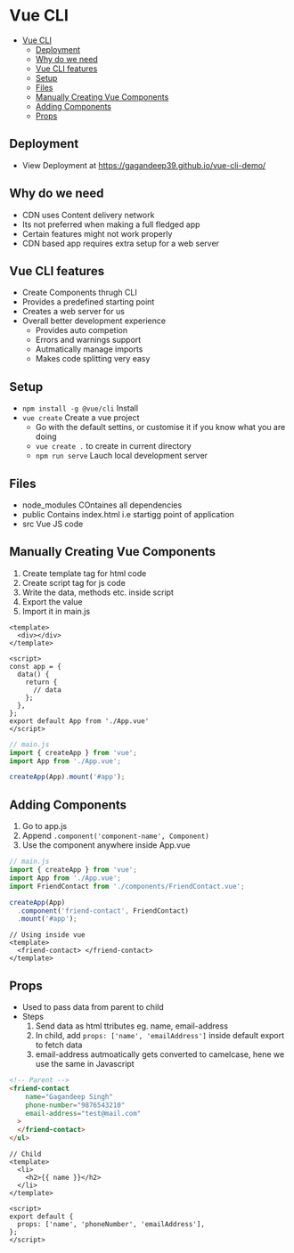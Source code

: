 # Vue CLI

- [Vue CLI](#vue-cli)
  - [Deployment](#deployment)
  - [Why do we need](#why-do-we-need)
  - [Vue CLI features](#vue-cli-features)
  - [Setup](#setup)
  - [Files](#files)
  - [Manually Creating Vue Components](#manually-creating-vue-components)
  - [Adding Components](#adding-components)
  - [Props](#props)

## Deployment

- View Deployment at https://gagandeep39.github.io/vue-cli-demo/

## Why do we need

- CDN uses Content delivery network
- Its not preferred when making a full fledged app
- Certain features might not work properly
- CDN based app requires extra setup for a web server

## Vue CLI features

- Create Components thrugh CLI
- Provides a predefined starting point
- Creates a web server for us
- Overall better development experience
  - Provides auto competion
  - Errors and warnings support
  - Autmatically manage imports
  - Makes code splitting very easy

## Setup

- `npm install -g @vue/cli` Install
- `vue create` Create a vue project
  - Go with the default settins, or customise it if you know what you are doing
  - `vue create .` to create in current directory
  - `npm run serve` Lauch local development server

## Files

- node_modules COntaines all dependencies
- public Contains index.html i.e startigg point of application
- src Vue JS code

## Manually Creating Vue Components

1. Create template tag for html code
2. Create script tag for js code
3. Write the data, methods etc. inside script
4. Export the value
5. Import it in main.js

```vue
<template>
  <div></div>
</template>

<script>
const app = {
  data() {
    return {
      // data
    };
  },
};
export default App from './App.vue'
</script>
```

```js
// main.js
import { createApp } from 'vue';
import App from './App.vue';

createApp(App).mount('#app');
```

## Adding Components

1. Go to app.js
2. Append `.component('component-name', Component)`
3. Use the component anywhere inside App.vue

```js
// main.js
import { createApp } from 'vue';
import App from './App.vue';
import FriendContact from './components/FriendContact.vue';

createApp(App)
  .component('friend-contact', FriendContact)
  .mount('#app');
```

```vue
// Using inside vue
<template>
  <friend-contact> </friend-contact>
</template>
```

## Props

- Used to pass data from parent to child
- Steps
  1. Send data as html ttributes eg. name, email-address
  2. In child, add `props: ['name', 'emailAddress']` inside default export to fetch data
  3. email-address autmoatically gets converted to camelcase, hene we use the same in Javascript

```html
<!-- Parent -->
<friend-contact
    name="Gagandeep Singh"
    phone-number="9876543210"
    email-address="test@mail.com"
  >
  </friend-contact>
</ul>
```

```vue
// Child
<template>
  <li>
    <h2>{{ name }}</h2>
  </li>
</template>

<script>
export default {
  props: ['name', 'phoneNumber', 'emailAddress'],
};
</script>
```
